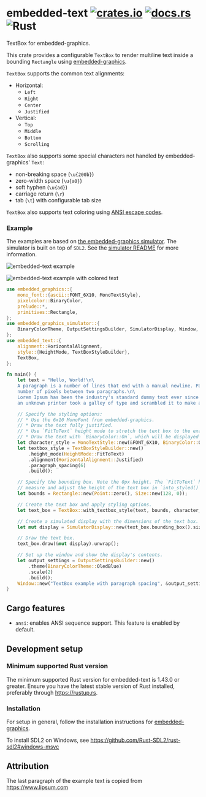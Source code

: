 # embedded-text [![crates.io](https://img.shields.io/crates/v/embedded_text.svg)](https://crates.io/crates/embedded_text) [![docs.rs](https://docs.rs/embedded-text/badge.svg)](https://docs.rs/embedded-text/) ![Rust](https://github.com/embedded-graphics/embedded-text/workflows/Rust/badge.svg)

TextBox for embedded-graphics.

This crate provides a configurable `TextBox` to render multiline text inside a bounding
`Rectangle` using [embedded-graphics].

`TextBox` supports the common text alignments:
 - Horizontal:
     - `Left`
     - `Right`
     - `Center`
     - `Justified`
 - Vertical:
     - `Top`
     - `Middle`
     - `Bottom`
     - `Scrolling`

`TextBox` also supports some special characters not handled by embedded-graphics' `Text`:
 - non-breaking space (`\u{200b}`)
 - zero-width space (`\u{a0}`)
 - soft hyphen (`\u{ad}`)
 - carriage return (`\r`)
 - tab (`\t`) with configurable tab size

`TextBox` also supports text coloring using [ANSI escape codes](https://en.wikipedia.org/wiki/ANSI_escape_code).

### Example

The examples are based on [the embedded-graphics simulator]. The simulator is built on top of
`SDL2`. See the [simulator README] for more information.

![embedded-text example](https://raw.githubusercontent.com/embedded-graphics/embedded-text/master/assets/paragraph_spacing.png)

![embedded-text example with colored text](https://raw.githubusercontent.com/embedded-graphics/embedded-text/master/assets/styles-ansi.png)

```rust
use embedded_graphics::{
    mono_font::{ascii::FONT_6X10, MonoTextStyle},
    pixelcolor::BinaryColor,
    prelude::*,
    primitives::Rectangle,
};
use embedded_graphics_simulator::{
    BinaryColorTheme, OutputSettingsBuilder, SimulatorDisplay, Window,
};
use embedded_text::{
    alignment::HorizontalAlignment,
    style::{HeightMode, TextBoxStyleBuilder},
    TextBox,
};

fn main() {
    let text = "Hello, World!\n\
    A paragraph is a number of lines that end with a manual newline. Paragraph spacing is the \
    number of pixels between two paragraphs.\n\
    Lorem Ipsum has been the industry's standard dummy text ever since the 1500s, when \
    an unknown printer took a galley of type and scrambled it to make a type specimen book.";

    // Specify the styling options:
    // * Use the 6x10 MonoFont from embedded-graphics.
    // * Draw the text fully justified.
    // * Use `FitToText` height mode to stretch the text box to the exact height of the text.
    // * Draw the text with `BinaryColor::On`, which will be displayed as light blue.
    let character_style = MonoTextStyle::new(&FONT_6X10, BinaryColor::On);
    let textbox_style = TextBoxStyleBuilder::new()
        .height_mode(HeightMode::FitToText)
        .alignment(HorizontalAlignment::Justified)
        .paragraph_spacing(6)
        .build();

    // Specify the bounding box. Note the 0px height. The `FitToText` height mode will
    // measure and adjust the height of the text box in `into_styled()`.
    let bounds = Rectangle::new(Point::zero(), Size::new(128, 0));

    // Create the text box and apply styling options.
    let text_box = TextBox::with_textbox_style(text, bounds, character_style, textbox_style);

    // Create a simulated display with the dimensions of the text box.
    let mut display = SimulatorDisplay::new(text_box.bounding_box().size);

    // Draw the text box.
    text_box.draw(&mut display).unwrap();

    // Set up the window and show the display's contents.
    let output_settings = OutputSettingsBuilder::new()
        .theme(BinaryColorTheme::OledBlue)
        .scale(2)
        .build();
    Window::new("TextBox example with paragraph spacing", &output_settings).show_static(&display);
}
```

## Cargo features

 * `ansi`: enables ANSI sequence support. This feature is enabled by default.

[embedded-graphics]: https://github.com/embedded-graphics/embedded-graphics/
[the embedded-graphics simulator]: https://github.com/embedded-graphics/embedded-graphics/tree/master/simulator
[simulator README]: https://github.com/embedded-graphics/embedded-graphics/tree/master/simulator#usage-without-sdl2

## Development setup

### Minimum supported Rust version
The minimum supported Rust version for embedded-text is 1.43.0 or greater. Ensure you have the latest stable version of Rust installed, preferably through https://rustup.rs.

### Installation

For setup in general, follow the installation instructions for [embedded-graphics].

To install SDL2 on Windows, see https://github.com/Rust-SDL2/rust-sdl2#windows-msvc

## Attribution

The last paragraph of the example text is copied from https://www.lipsum.com
